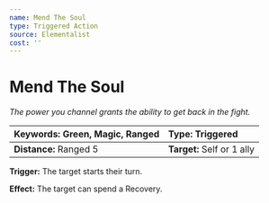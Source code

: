 ```yaml
---
name: Mend The Soul
type: Triggered Action
source: Elementalist
cost: ''
---
```


# Mend The Soul

*The power you channel grants the ability to get back in the fight.*

| **Keywords:** Green, Magic, Ranged | **Type:** Triggered        |
| :--------------------------------- | :------------------------- |
| **Distance:** Ranged 5             | **Target:** Self or 1 ally |

**Trigger:** The target starts their turn.

**Effect:** The target can spend a Recovery.
